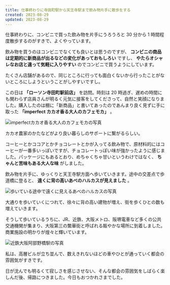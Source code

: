 ```yaml
---
title: 仕事終わりに寺田町駅から天王寺駅まで飲み物片手に散歩をする
created: 2023-08-29
updated: 2023-08-29
---
```


仕事終わりに、コンビニで買った飲み物を片手にうろうろと 30 分から 1 時間程度散歩するのがすきで、よくやっています。

飲み物を買うのはコンビニでなくても良いとは思うのですが、 **コンビニの商品は定期的に新商品が出るなどの変化があっておもしろい** ですし、 **やたらオシャレなお店と違って気軽に入りやすい** のでコンビニで買うようにしています。

たくさん店舗があるので、同じところに行っても面白くないから行ったことがないところにしようということがしやすいですし。

この日は **「ローソン寺田町駅前店」** を訪問。時刻は 20 時過ぎ、遅めの時間にも関わらず店員さんが明るく元気に接客をしてくださって、自然と笑顔になりました。購入したのは棚に「新商品」と書いてあったのであんまり良く見ずに手に取った **「imperfect カカオ香る大人のカフェモカ」** 。

![imperfectカカオ香る大人のカフェモカの写真](bf0d92d8-fbbd-4953-1a1c-c93c3e347d00)

カカオ農家のかたなどがより良い暮らしのサポートに繋がるらしい。

コーヒーとかココアとかチョコレートとかが入ってる飲み物で、原材料的にはコーヒーが一番多いっぽいですが、チョコレートっぽい味が強かったように感じました。パッケージにもあるとおり、めちゃくちゃ甘いというわけではなく、 **ちゃんと苦味もある大人な味** がしました。

飲み物を片手に、ゆっくりと天王寺駅方面へ歩いていきます。途中の交差点で歩道橋に登ると、 **遠くに背の高いあべのハルカスが見えました** 。

![歩いている途中で遠くに見えるあべのハルカスの写真](1cf1bbb1-fd9e-4ba7-2ef4-daa11d74c100)

大通りを歩いていくにつれて、徐々に背の高い建物が増え、街を歩くひとの数も増えていきます。

そうして歩いているうちに、JR、近鉄、大阪メトロ、阪堺電車など多くの公共交通機関が集まり、大阪第三の繁華街と呼ばれる賑やかな場所に到着しました。商業施設の明かりが煌々と輝いています。

![近鉄大阪阿部野橋駅の写真](c375ebd0-1976-455d-f5fc-4a690baecb00)

私は、高層ビルが立ち並んで、数えきれないほどの車やひとが通っていく都会の雰囲気がすきです。

日が沈んでも明るくて寂しさを感じさせない、そんな都会の雰囲気をしばらく楽しんだ後、帰路につきました。今日もおつかれさまでした。
